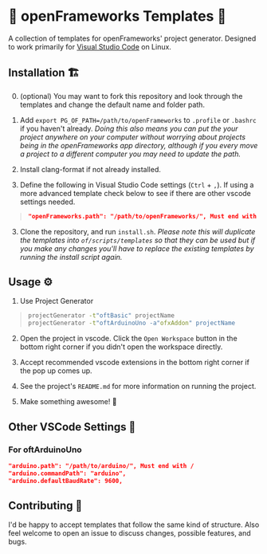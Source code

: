 # 🌻 openFrameworks Templates 🌻

A collection of templates for openFrameworks' project generator. Designed to work primarily for [Visual Studio Code](https://code.visualstudio.com/) on Linux.

## Installation 🏗️

0. (optional) You may want to fork this repository and look through the templates and change the default name and folder path.

1. Add `export PG_OF_PATH=/path/to/openFrameworks` to `.profile` or `.bashrc` if you haven't already. *Doing this also means you can put the your project anywhere on your computer without worrying about projects being in the openFrameworks app directory, although if you every move a project to a different computer you may need to update the path.*

2. Install clang-format if not already installed. 

2. Define the following in Visual Studio Code settings (`Ctrl` + `,`). If using a more advanced template check below to see if there are other vscode settings needed.

>```json
>"openFrameworks.path": "/path/to/openFrameworks/", Must end with /
>```

3. Clone the repository, and run `install.sh`. *Please note this will duplicate the templates into `of/scripts/templates` so that they can be used but if you make any changes you'll have to replace the existing templates by running the install script again.*

## Usage ⚙️

1. Use Project Generator

>```bash
>projectGenerator -t"oftBasic" projectName
>projectGenerator -t"oftArduinoUno -a"ofxAddon" projectName
>```

2. Open the project in vscode. Click the `Open Workspace` button in the bottom right corner if you didn't open the workspace directly.

3. Accept recommended vscode extensions in the bottom right corner if the pop up comes up.

4. See the project's `README.md` for more information on running the project.

5. Make something awesome! 🎨

## Other VSCode Settings 💫

### For oftArduinoUno

```json
"arduino.path": "/path/to/arduino/", Must end with /
"arduino.commandPath": "arduino",
"arduino.defaultBaudRate": 9600,
```

## Contributing 💖

I'd be happy to accept templates that follow the same kind of structure. Also feel welcome to open an issue to discuss changes, possible features, and bugs.
